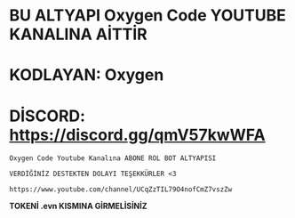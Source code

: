 # BU ALTYAPI Oxygen Code YOUTUBE KANALINA AİTTİR

# KODLAYAN: Oxygen

# DİSCORD: https://discord.gg/qmV57kwWFA

`
Oxygen Code Youtube Kanalına ABONE ROL BOT ALTYAPISI
`

`
VERDİĞİNİZ DESTEKTEN DOLAYI TEŞEKKÜRLER <3
`

`
https://www.youtube.com/channel/UCqZzTIL79O4nofCmZ7vszZw
`


**TOKENİ .evn KISMINA GİRMELİSİNİZ**
